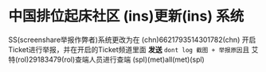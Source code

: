 # 中国排位起床社区 (ins)**更新**(ins) 系统

SS(screenshare举报作弊者)系统更改为在 (chn)6621793514301782(chn) 开启Ticket进行举报，并在开启的Ticket频道里面 **发送** `dont log 截图 + 举报原因`且 艾特(rol)29183479(rol)查端人员进行查端
(spl)(met)all(met)(spl)

